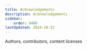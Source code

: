 ```yaml
---
title: Acknowledgements
description: Acknowledgements
sidebar:
    order: 9400
lastUpdated: 2024-10-22
---
```


Authors, contributors, content licenses
